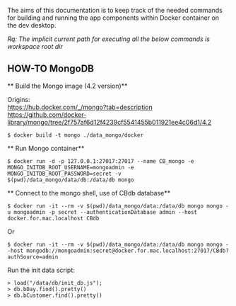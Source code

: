 The aims of this documentation is to keep track of the needed commands for building and running the app components within Docker container on the dev desktop.  

*Rq: The implicit current path for executing all the below commands is workspace root dir*

## HOW-TO MongoDB

** Build the Mongo image (4.2 version)**

Origins:  
https://hub.docker.com/_/mongo?tab=description  
https://github.com/docker-library/mongo/tree/2f757af6d12f4239cf5541455b011921ee4c06d1/4.2

	$ docker build -t mongo ./data_mongo/docker

** Run Mongo container**

	$ docker run -d -p 127.0.0.1:27017:27017 --name CB_mongo -e MONGO_INITDB_ROOT_USERNAME=mongoadmin -e MONGO_INITDB_ROOT_PASSWORD=secret -v $(pwd)/data_mongo/data/db:/data/db mongo
	
** Connect to the mongo shell, use of CBdb database**

	$ docker run -it --rm -v $(pwd)/data_mongo/data:/data/db mongo mongo -u mongoadmin -p secret --authenticationDatabase admin --host docker.for.mac.localhost CBdb

Or

	$ docker run -it --rm -v $(pwd)/data_mongo/data:/data/db mongo mongo --host mongodb://mongoadmin:secret@docker.for.mac.localhost:27017/CBdb?authSource=admin
	
Run the init data script:

	> load("/data/db/init_db.js");
	> db.bDay.find().pretty()
	> db.bCustomer.find().pretty()